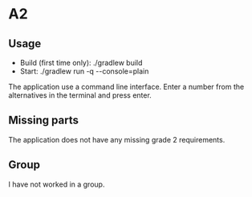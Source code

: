 # A2
<!-- 
Project for Assignment 2

A project template based on gradle and a gitlab pipeline. You should always build and run the application using gradle regularely.

`./gradlew build`

`./gradlew run -q --console=plain`

Adhere to the git versioning instructions according to the assignment.

Note that this assignment will be automatically checked for plagiarism of source code. -->

## Usage
* Build (first time only): ./gradlew build
* Start: ./gradlew run -q --console=plain

The application use a command line interface. Enter a number from the alternatives in the terminal and press enter.
## Missing parts
The application does not have any missing grade 2 requirements.

## Group
I have not worked in a group.